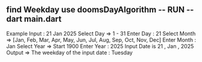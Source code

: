 find Weekday use doomsDayAlgorithm 
-- RUN --
dart main.dart
---------------
Example Input : 21 Jan 2025
  Select Day => 1 - 31
  Enter Day : 
    21
  Select Month => [Jan, Feb, Mar, Apr, May, Jun, Jul, Aug, Sep, Oct, Nov, Dec]
  Enter Month : 
    Jan
  Select Year => Start 1900
  Enter Year : 
    2025
  Input Date is 21 , Jan , 2025
Output => The weekday of the input date : Tuesday
